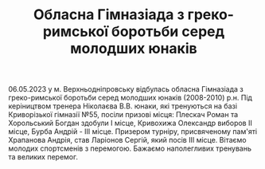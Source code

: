 ﻿---
title: Обласна Гімназіада з греко-римської боротьби серед молодших юнаків
---

06.05.2023 у м. Верхньодніпровську відбулась обласна Гімназіада з греко-римської боротьби серед молодших юнаків (2008-2010) р.н. Під керіництвом тренера Ніколаєва В.В. юнаки, які тренуються на базі Криворізької гімназії №55, посіли призові місця: Плескач Роман та Хорольський Богдан здобули І місце, Кривохижа Олександр виборов ІІ місце, Бурба Андрій - ІІІ місце. Призером турніру, присвяченому пам'яті Храпанова Андрія, став Ларіонов Сергій, який посів ІІІ місце. Вітаємо молодих спортсменів з перемогою. Бажаємо наполегливих тренувань та великих перемог.

<slideshow />
